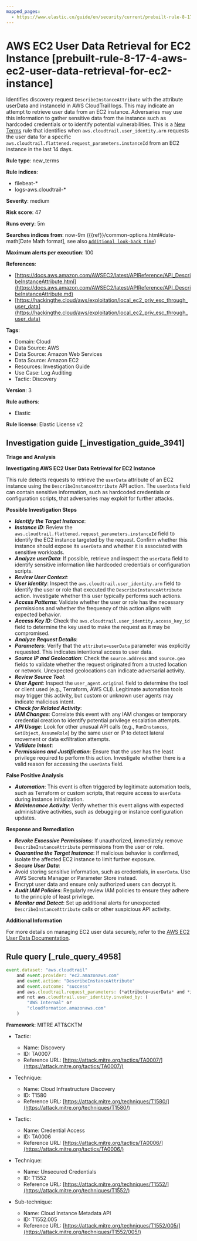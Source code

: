 ```yaml
---
mapped_pages:
  - https://www.elastic.co/guide/en/security/current/prebuilt-rule-8-17-4-aws-ec2-user-data-retrieval-for-ec2-instance.html
---
```


# AWS EC2 User Data Retrieval for EC2 Instance [prebuilt-rule-8-17-4-aws-ec2-user-data-retrieval-for-ec2-instance]

Identifies discovery request `DescribeInstanceAttribute` with the attribute userData and instanceId in AWS CloudTrail logs. This may indicate an attempt to retrieve user data from an EC2 instance. Adversaries may use this information to gather sensitive data from the instance such as hardcoded credentials or to identify potential vulnerabilities. This is a [New Terms](docs-content://solutions/security/detect-and-alert/create-detection-rule.md#create-new-terms-rule) rule that identifies when `aws.cloudtrail.user_identity.arn` requests the user data for a specific `aws.cloudtrail.flattened.request_parameters.instanceId` from an EC2 instance in the last 14 days.

**Rule type**: new_terms

**Rule indices**:

* filebeat-*
* logs-aws.cloudtrail-*

**Severity**: medium

**Risk score**: 47

**Runs every**: 5m

**Searches indices from**: now-9m ({{ref}}/common-options.html#date-math[Date Math format], see also [`Additional look-back time`](docs-content://solutions/security/detect-and-alert/create-detection-rule.md#rule-schedule))

**Maximum alerts per execution**: 100

**References**:

* [https://docs.aws.amazon.com/AWSEC2/latest/APIReference/API_DescribeInstanceAttribute.html](https://docs.aws.amazon.com/AWSEC2/latest/APIReference/API_DescribeInstanceAttribute.md)
* [https://hackingthe.cloud/aws/exploitation/local_ec2_priv_esc_through_user_data](https://hackingthe.cloud/aws/exploitation/local_ec2_priv_esc_through_user_data)

**Tags**:

* Domain: Cloud
* Data Source: AWS
* Data Source: Amazon Web Services
* Data Source: Amazon EC2
* Resources: Investigation Guide
* Use Case: Log Auditing
* Tactic: Discovery

**Version**: 3

**Rule authors**:

* Elastic

**Rule license**: Elastic License v2

## Investigation guide [_investigation_guide_3941]

**Triage and Analysis**

**Investigating AWS EC2 User Data Retrieval for EC2 Instance**

This rule detects requests to retrieve the `userData` attribute of an EC2 instance using the `DescribeInstanceAttribute` API action. The `userData` field can contain sensitive information, such as hardcoded credentials or configuration scripts, that adversaries may exploit for further attacks.

**Possible Investigation Steps**

* ***Identify the Target Instance***:
* ***Instance ID***: Review the `aws.cloudtrail.flattened.request_parameters.instanceId` field to identify the EC2 instance targeted by the request. Confirm whether this instance should expose its `userData` and whether it is associated with sensitive workloads.
* ***Analyze userData***: If possible, retrieve and inspect the `userData` field to identify sensitive information like hardcoded credentials or configuration scripts.
* ***Review User Context***:
* ***User Identity***: Inspect the `aws.cloudtrail.user_identity.arn` field to identify the user or role that executed the `DescribeInstanceAttribute` action. Investigate whether this user typically performs such actions.
* ***Access Patterns***: Validate whether the user or role has the necessary permissions and whether the frequency of this action aligns with expected behavior.
* ***Access Key ID***: Check the `aws.cloudtrail.user_identity.access_key_id` field to determine the key used to make the request as it may be compromised.
* ***Analyze Request Details***:
* ***Parameters***: Verify that the `attribute=userData` parameter was explicitly requested. This indicates intentional access to user data.
* ***Source IP and Geolocation***: Check the `source.address` and `source.geo` fields to validate whether the request originated from a trusted location or network. Unexpected geolocations can indicate adversarial activity.
* ***Review Source Tool***:
* ***User Agent***: Inspect the `user_agent.original` field to determine the tool or client used (e.g., Terraform, AWS CLI). Legitimate automation tools may trigger this activity, but custom or unknown user agents may indicate malicious intent.
* ***Check for Related Activity***:
* ***IAM Changes***: Correlate this event with any IAM changes or temporary credential creation to identify potential privilege escalation attempts.
* ***API Usage***: Look for other unusual API calls (e.g., `RunInstances`, `GetObject`, `AssumeRole`) by the same user or IP to detect lateral movement or data exfiltration attempts.
* ***Validate Intent***:
* ***Permissions and Justification***: Ensure that the user has the least privilege required to perform this action. Investigate whether there is a valid reason for accessing the `userData` field.

**False Positive Analysis**

* ***Automation***: This event is often triggered by legitimate automation tools, such as Terraform or custom scripts, that require access to `userData` during instance initialization.
* ***Maintenance Activity***: Verify whether this event aligns with expected administrative activities, such as debugging or instance configuration updates.

**Response and Remediation**

* ***Revoke Excessive Permissions***: If unauthorized, immediately remove `DescribeInstanceAttribute` permissions from the user or role.
* ***Quarantine the Target Instance***: If malicious behavior is confirmed, isolate the affected EC2 instance to limit further exposure.
* ***Secure User Data***:
* Avoid storing sensitive information, such as credentials, in `userData`. Use AWS Secrets Manager or Parameter Store instead.
* Encrypt user data and ensure only authorized users can decrypt it.
* ***Audit IAM Policies***: Regularly review IAM policies to ensure they adhere to the principle of least privilege.
* ***Monitor and Detect***: Set up additional alerts for unexpected `DescribeInstanceAttribute` calls or other suspicious API activity.

**Additional Information**

For more details on managing EC2 user data securely, refer to the [AWS EC2 User Data Documentation](https://docs.aws.amazon.com/AWSEC2/latest/UserGuide/ec2-instance-metadata.md).


## Rule query [_rule_query_4958]

```js
event.dataset: "aws.cloudtrail"
    and event.provider: "ec2.amazonaws.com"
    and event.action: "DescribeInstanceAttribute"
    and event.outcome: "success"
    and aws.cloudtrail.request_parameters: (*attribute=userData* and *instanceId*)
    and not aws.cloudtrail.user_identity.invoked_by: (
        "AWS Internal" or
        "cloudformation.amazonaws.com"
    )
```

**Framework**: MITRE ATT&CKTM

* Tactic:

    * Name: Discovery
    * ID: TA0007
    * Reference URL: [https://attack.mitre.org/tactics/TA0007/](https://attack.mitre.org/tactics/TA0007/)

* Technique:

    * Name: Cloud Infrastructure Discovery
    * ID: T1580
    * Reference URL: [https://attack.mitre.org/techniques/T1580/](https://attack.mitre.org/techniques/T1580/)

* Tactic:

    * Name: Credential Access
    * ID: TA0006
    * Reference URL: [https://attack.mitre.org/tactics/TA0006/](https://attack.mitre.org/tactics/TA0006/)

* Technique:

    * Name: Unsecured Credentials
    * ID: T1552
    * Reference URL: [https://attack.mitre.org/techniques/T1552/](https://attack.mitre.org/techniques/T1552/)

* Sub-technique:

    * Name: Cloud Instance Metadata API
    * ID: T1552.005
    * Reference URL: [https://attack.mitre.org/techniques/T1552/005/](https://attack.mitre.org/techniques/T1552/005/)



